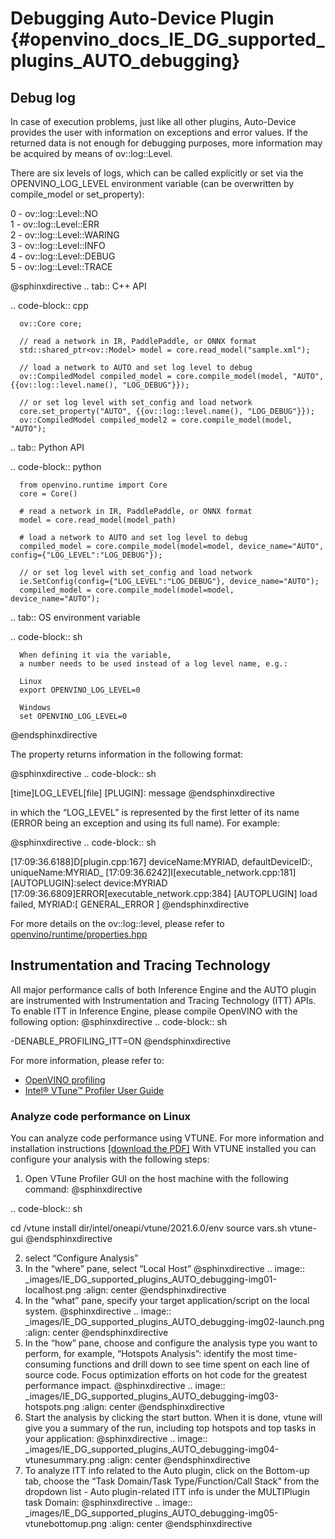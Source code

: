 # Debugging Auto-Device Plugin {#openvino_docs_IE_DG_supported_plugins_AUTO_debugging}

## Debug log
In case of execution problems, just like all other plugins, Auto-Device provides the user with information on exceptions and error values. If the returned data is not enough for debugging purposes, more information may be acquired by means of ov::log::Level.

There are six levels of logs, which can be called explicitly or set via the OPENVINO_LOG_LEVEL environment variable (can be overwritten by compile_model or set_property):

0 - ov::log::Level::NO  
1 - ov::log::Level::ERR  
2 - ov::log::Level::WARING  
3 - ov::log::Level::INFO  
4 - ov::log::Level::DEBUG  
5 - ov::log::Level::TRACE  

@sphinxdirective
.. tab:: C++ API

   .. code-block:: cpp

      ov::Core core;

      // read a network in IR, PaddlePaddle, or ONNX format
      std::shared_ptr<ov::Model> model = core.read_model("sample.xml");

      // load a network to AUTO and set log level to debug
      ov::CompiledModel compiled_model = core.compile_model(model, "AUTO", {{ov::log::level.name(), "LOG_DEBUG"}});

      // or set log level with set_config and load network
      core.set_property("AUTO", {{ov::log::level.name(), "LOG_DEBUG"}});
      ov::CompiledModel compiled_model2 = core.compile_model(model, "AUTO");
	  
.. tab:: Python API

   .. code-block:: python

      from openvino.runtime import Core
      core = Core()
      
      # read a network in IR, PaddlePaddle, or ONNX format
      model = core.read_model(model_path)
      
      # load a network to AUTO and set log level to debug
      compiled_model = core.compile_model(model=model, device_name="AUTO", config={"LOG_LEVEL":"LOG_DEBUG"});
      
      // or set log level with set_config and load network
      ie.SetConfig(config={"LOG_LEVEL":"LOG_DEBUG"}, device_name="AUTO");
      compiled_model = core.compile_model(model=model, device_name="AUTO");

.. tab:: OS environment variable

   .. code-block:: sh

      When defining it via the variable, 
      a number needs to be used instead of a log level name, e.g.:
      
      Linux
      export OPENVINO_LOG_LEVEL=0
      
      Windows
      set OPENVINO_LOG_LEVEL=0
@endsphinxdirective

The property returns information in the following format:

@sphinxdirective
.. code-block:: sh

   [time]LOG_LEVEL[file] [PLUGIN]: message
@endsphinxdirective

in which the “LOG_LEVEL” is represented by the first letter of its name (ERROR being an exception and using its full name). For example:

@sphinxdirective
.. code-block:: sh

   [17:09:36.6188]D[plugin.cpp:167] deviceName:MYRIAD, defaultDeviceID:, uniqueName:MYRIAD_
   [17:09:36.6242]I[executable_network.cpp:181] [AUTOPLUGIN]:select device:MYRIAD
   [17:09:36.6809]ERROR[executable_network.cpp:384] [AUTOPLUGIN] load failed, MYRIAD:[ GENERAL_ERROR ]
@endsphinxdirective

For more details on the ov::log::level, please refer to [openvino/runtime/properties.hpp](https://github.com/openvinotoolkit/openvino/blob/1621a5a0/src/inference/include/openvino/runtime/properties.hpp#L348)

## Instrumentation and Tracing Technology

All major performance calls of both Inference Engine and the AUTO plugin are instrumented with Instrumentation and Tracing Technology (ITT) APIs. To enable ITT in Inference Engine, please compile OpenVINO with the following option:
@sphinxdirective
.. code-block:: sh

   -DENABLE_PROFILING_ITT=ON
@endsphinxdirective

For more information, please refer to:
* [OpenVINO profiling](https://docs.openvino.ai/latest/groupie_dev_profiling.html)
* [Intel® VTune™ Profiler User Guide](https://www.intel.com/content/www/us/en/develop/documentation/vtune-help/top/api-support/instrumentation-and-tracing-technology-apis.html)

### Analyze code performance on Linux

You can analyze code performance using VTUNE. For more information and installation instructions [[download the PDF]](https://software.intel.com/content/www/us/en/develop/download/intel-vtune-install-guide-linux-os.html)
With VTUNE installed you can configure your analysis with the following steps:

1. Open VTune Profiler GUI on the host machine with the following command:
@sphinxdirective

.. code-block:: sh

   cd /vtune install dir/intel/oneapi/vtune/2021.6.0/env
   source vars.sh
   vtune-gui
@endsphinxdirective

2. select “Configure Analysis”
3. In the “where” pane, select “Local Host”
@sphinxdirective
.. image:: _images/IE_DG_supported_plugins_AUTO_debugging-img01-localhost.png
   :align: center
@endsphinxdirective
4. In the “what” pane, specify your target application/script on the local system.
@sphinxdirective
.. image:: _images/IE_DG_supported_plugins_AUTO_debugging-img02-launch.png
   :align: center
@endsphinxdirective
5. In the “how” pane, choose and configure the analysis type you want to perform, for example, “Hotspots Analysis”:
identify the most time-consuming functions and drill down to see time spent on each line of source code. Focus optimization efforts on hot code for the greatest performance impact.
@sphinxdirective
.. image:: _images/IE_DG_supported_plugins_AUTO_debugging-img03-hotspots.png
   :align: center
@endsphinxdirective
6.	Start the analysis by clicking the start button. When it is done, vtune will give you a summary of the run, including top hotspots and top tasks in your application:
@sphinxdirective
.. image:: _images/IE_DG_supported_plugins_AUTO_debugging-img04-vtunesummary.png
   :align: center
@endsphinxdirective
7. To analyze ITT info related to the Auto plugin, click on the Bottom-up tab, choose the “Task Domain/Task Type/Function/Call Stack” from the dropdown list - Auto plugin-related ITT info is under the MULTIPlugin task  Domain:
@sphinxdirective
.. image:: _images/IE_DG_supported_plugins_AUTO_debugging-img05-vtunebottomup.png
   :align: center
@endsphinxdirective

